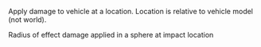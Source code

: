 Apply damage to vehicle at a location. Location is relative to vehicle model (not world).

Radius of effect damage applied in a sphere at impact location